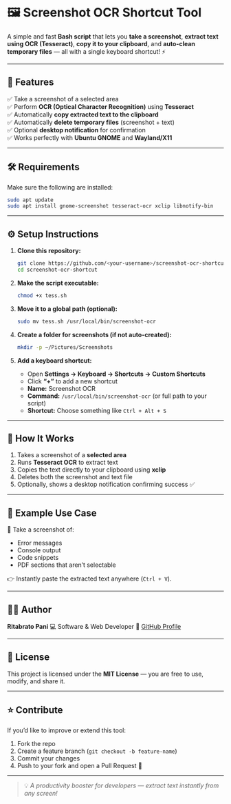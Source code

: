 
# 🖼️ Screenshot OCR Shortcut Tool

A simple and fast **Bash script** that lets you **take a screenshot**, **extract text using OCR (Tesseract)**, **copy it to your clipboard**, and **auto-clean temporary files** — all with a single keyboard shortcut! ⚡

---

## 🚀 Features

✅ Take a screenshot of a selected area  
✅ Perform **OCR (Optical Character Recognition)** using **Tesseract**  
✅ Automatically **copy extracted text to the clipboard**  
✅ Automatically **delete temporary files** (screenshot + text)  
✅ Optional **desktop notification** for confirmation  
✅ Works perfectly with **Ubuntu GNOME** and **Wayland/X11**

---

## 🛠️ Requirements

Make sure the following are installed:

```bash
sudo apt update
sudo apt install gnome-screenshot tesseract-ocr xclip libnotify-bin
````

---

## ⚙️ Setup Instructions

1. **Clone this repository:**

   ```bash
   git clone https://github.com/<your-username>/screenshot-ocr-shortcut.git
   cd screenshot-ocr-shortcut
   ```

2. **Make the script executable:**

   ```bash
   chmod +x tess.sh
   ```

3. **Move it to a global path (optional):**

   ```bash
   sudo mv tess.sh /usr/local/bin/screenshot-ocr
   ```

4. **Create a folder for screenshots (if not auto-created):**

   ```bash
   mkdir -p ~/Pictures/Screenshots
   ```

5. **Add a keyboard shortcut:**

   * Open **Settings → Keyboard → Shortcuts → Custom Shortcuts**
   * Click **“+”** to add a new shortcut
   * **Name:** Screenshot OCR
   * **Command:** `/usr/local/bin/screenshot-ocr` (or full path to your script)
   * **Shortcut:** Choose something like `Ctrl + Alt + S`

---

## 🧠 How It Works

1. Takes a screenshot of a **selected area**
2. Runs **Tesseract OCR** to extract text
3. Copies the text directly to your clipboard using **xclip**
4. Deletes both the screenshot and text file
5. Optionally, shows a desktop notification confirming success ✅

---

## 🧩 Example Use Case

📸 Take a screenshot of:

* Error messages
* Console output
* Code snippets
* PDF sections that aren’t selectable

👉 Instantly paste the extracted text anywhere (`Ctrl + V`).

---

## 🧑‍💻 Author

**Ritabrato Pani**
💻 Software & Web Developer
🔗 [GitHub Profile](https://github.com/rjkrishna29)

---

## 🪪 License

This project is licensed under the **MIT License** — you are free to use, modify, and share it.

---

## ⭐ Contribute

If you’d like to improve or extend this tool:

1. Fork the repo
2. Create a feature branch (`git checkout -b feature-name`)
3. Commit your changes
4. Push to your fork and open a Pull Request 🎉

---

> 💡 *A productivity booster for developers — extract text instantly from any screen!*



